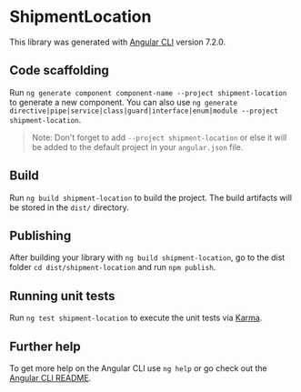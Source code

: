 # ShipmentLocation

This library was generated with [Angular CLI](https://github.com/angular/angular-cli) version 7.2.0.

## Code scaffolding

Run `ng generate component component-name --project shipment-location` to generate a new component. You can also use `ng generate directive|pipe|service|class|guard|interface|enum|module --project shipment-location`.

> Note: Don't forget to add `--project shipment-location` or else it will be added to the default project in your `angular.json` file.

## Build

Run `ng build shipment-location` to build the project. The build artifacts will be stored in the `dist/` directory.

## Publishing

After building your library with `ng build shipment-location`, go to the dist folder `cd dist/shipment-location` and run `npm publish`.

## Running unit tests

Run `ng test shipment-location` to execute the unit tests via [Karma](https://karma-runner.github.io).

## Further help

To get more help on the Angular CLI use `ng help` or go check out the [Angular CLI README](https://github.com/angular/angular-cli/blob/master/README.md).
